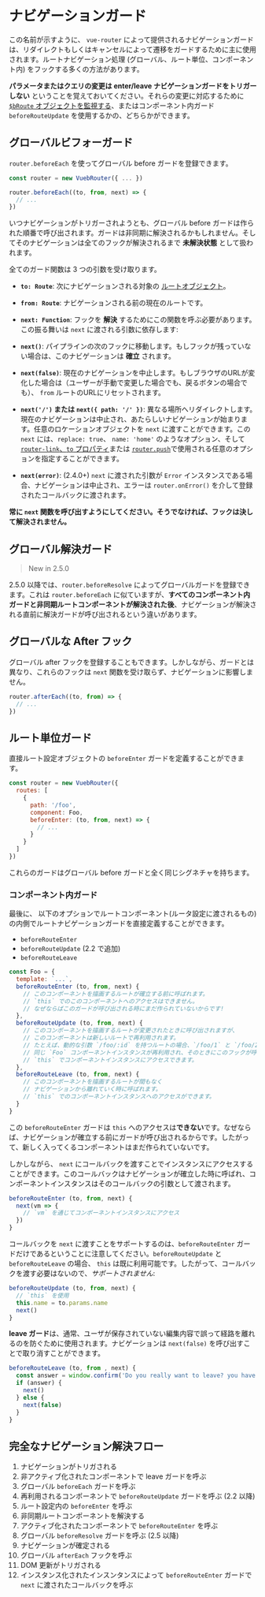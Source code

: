 # ナビゲーションガード

この名前が示すように、 `vue-router` によって提供されるナビゲーションガードは、リダイレクトもしくはキャンセルによって遷移をガードするために主に使用されます。ルートナビゲーション処理 (グローバル、ルート単位、コンポーネント内) をフックする多くの方法があります。

**パラメータまたはクエリの変更は enter/leave ナビゲーションガードをトリガーしない** ということを覚えておいてください。それらの変更に対応するために [`$bRoute` オブジェクトを監視する](../essentials/dynamic-matching.md#reacting-to-params-changes)、またはコンポーネント内ガード `beforeRouteUpdate` を使用するかの、どちらかができます。

## グローバルビフォーガード

`router.beforeEach` を使ってグローバル before ガードを登録できます。

``` js
const router = new VuebRouter({ ... })

router.beforeEach((to, from, next) => {
  // ...
})
```

いつナビゲーションがトリガーされようとも、グローバル before ガードは作られた順番で呼び出されます。ガードは非同期に解決されるかもしれません。そしてそのナビゲーションは全てのフックが解決されるまで **未解決状態** として扱われます。

全てのガード関数は 3 つの引数を受け取ります。

  - **`to: Route`**: 次にナビゲーションされる対象の [ルートオブジェクト](../../api/#ルートオブジェクト)。
  
  - **`from: Route`**: ナビゲーションされる前の現在のルートです。
  
  - **`next: Function`**: フックを **解決** するためにこの関数を呼ぶ必要があります。この振る舞いは `next` に渡される引数に依存します:

  - **`next()`**: パイプラインの次のフックに移動します。もしフックが残っていない場合は、このナビゲーションは **確立** されます。

  - **`next(false)`**: 現在のナビゲーションを中止します。もしブラウザのURLが変化した場合は（ユーザーが手動で変更した場合でも、戻るボタンの場合でも）、 `from` ルートのURLにリセットされます。

  - **`next('/')` または `next({ path: '/' })`**: 異なる場所へリダイレクトします。現在のナビゲーションは中止され、あたらしいナビゲーションが始まります。任意のロケーションオブジェクトを `next` に渡すことができます。この `next` には、`replace: true`、 `name: 'home'` のようなオプション、そして [`router-link`、`to` プロパティ](../../api/#router-link)または [`router.push`](../../api/#ルーターインスタンスプロパティ)で使用される任意のオプションを指定することができます。

  - **`next(error)`**: (2.4.0+) `next` に渡された引数が `Error` インスタンスである場合、ナビゲーションは中止され、エラーは `router.onError()` を介して登録されたコールバックに渡されます。

  **常に `next` 関数を呼び出すようにしてください。そうでなければ、フックは決して解決されません。**

## グローバル解決ガード

> New in 2.5.0

2.5.0 以降では、`router.beforeResolve` によってグローバルガードを登録できます。これは `router.beforeEach` に似ていますが、**すべてのコンポーネント内ガードと非同期ルートコンポーネントが解決された後**、ナビゲーションが解決される直前に解決ガードが呼び出されるという違いがあります。

## グローバルな After フック

グローバル after フックを登録することもできます。しかしながら、ガードとは異なり、これらのフックは `next` 関数を受け取らず、ナビゲーションに影響しません。

``` js
router.afterEach((to, from) => {
  // ...
})
```

## ルート単位ガード

直接ルート設定オブジェクトの `beforeEnter` ガードを定義することができます。

``` js
const router = new VuebRouter({
  routes: [
    {
      path: '/foo',
      component: Foo,
      beforeEnter: (to, from, next) => {
        // ...
      }
    }
  ]
})
```

これらのガードはグローバル before ガードと全く同じシグネチャを持ちます。

### コンポーネント内ガード

最後に、 以下のオプションでルートコンポーネント(ルータ設定に渡されるもの)の内側でルートナビゲーションガードを直接定義することができます。

- `beforeRouteEnter`
- `beforeRouteUpdate` (2.2 で追加)
- `beforeRouteLeave`

``` js
const Foo = {
  template: `...`,
  beforeRouteEnter (to, from, next) {
    // このコンポーネントを描画するルートが確立する前に呼ばれます。
    // `this` でのこのコンポーネントへのアクセスはできません。
    // なぜならばこのガードが呼び出される時にまだ作られていないからです!
  },
  beforeRouteUpdate (to, from, next) {
    // このコンポーネントを描画するルートが変更されたときに呼び出されますが、
    // このコンポーネントは新しいルートで再利用されます。
    // たとえば、動的な引数 `/foo/:id` を持つルートの場合、`/foo/1` と `/foo/2` の間を移動すると、
    // 同じ `Foo` コンポーネントインスタンスが再利用され、そのときにこのフックが呼び出されます。
    // `this` でコンポーネントインスタンスにアクセスできます。
  },
  beforeRouteLeave (to, from, next) {
    // このコンポーネントを描画するルートが間もなく
    // ナビゲーションから離れていく時に呼ばれます。
    // `this` でのコンポーネントインスタンスへのアクセスができます。
  }
}
```

この `beforeRouteEnter` ガードは `this` へのアクセスは**できない**です。なぜならば、ナビゲーションが確立する前にガードが呼び出されるからです。したがって、新しく入ってくるコンポーネントはまだ作られていないです。

しかしながら、 `next` にコールバックを渡すことでインスタンスにアクセスすることができます。このコールバックはナビゲーションが確立した時に呼ばれ、コンポーネントインスタンスはそのコールバックの引数として渡されます。

``` js
beforeRouteEnter (to, from, next) {
  next(vm => {
    // `vm` を通じてコンポーネントインスタンスにアクセス
  })
}
```

コールバックを `next` に渡すことをサポートするのは、`beforeRouteEnter` ガードだけであるということに注意してください。`beforeRouteUpdate` と `beforeRouteLeave` の場合、 `this` は既に利用可能です。したがって、コールバックを渡す必要はないので、*サポートされません*:

```js
beforeRouteUpdate (to, from, next) {
  // `this` を使用
  this.name = to.params.name
  next()
}
```

**leave ガード**は、通常、ユーザが保存されていない編集内容で誤って経路を離れるのを防ぐために使用されます。ナビゲーションは `next(false)` を呼び出すことで取り消すことができます。

```js
beforeRouteLeave (to, from , next) {
  const answer = window.confirm('Do you really want to leave? you have unsaved changes!')
  if (answer) {
    next()
  } else {
    next(false)
  }
}
```

## 完全なナビゲーション解決フロー
1. ナビゲーションがトリガされる
2. 非アクティブ化されたコンポーネントで leave ガードを呼ぶ
3. グローバル `beforeEach` ガードを呼ぶ
4. 再利用されるコンポーネントで `beforeRouteUpdate` ガードを呼ぶ (2.2 以降)
5. ルート設定内の `beforeEnter` を呼ぶ
6. 非同期ルートコンポーネントを解決する
7. アクティブ化されたコンポーネントで `beforeRouteEnter` を呼ぶ
8. グローバル `beforeResolve` ガードを呼ぶ (2.5 以降)
9. ナビゲーションが確定される
10. グローバル `afterEach` フックを呼ぶ
11. DOM 更新がトリガされる
12. インスタンス化されたインスンタンスによって `beforeRouteEnter` ガードで `next` に渡されたコールバックを呼ぶ
